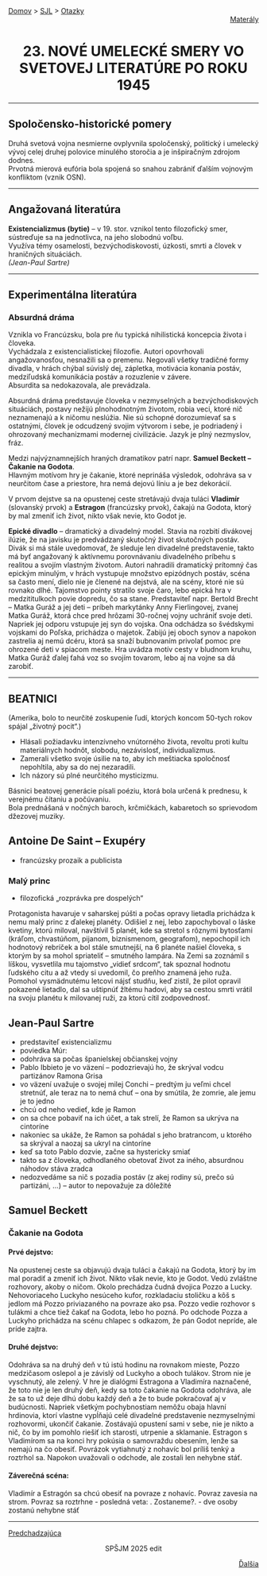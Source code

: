 <div align="center">
    <div align="left">
        <a href="/README.md">Domov</a>
        >
        <a href="../SLOVENCINA.md">SJL</a>
        >
        <a href="../ustne-otazky.md">Otazky</a>
    </div>
    <div align="right">
        <a href="https://drive.google.com/drive/folders/1hWhZNvgWC-8cb7jK5zRorX9WfCzyq_WF?usp=sharing">Materály</a>
    </div>

# 23. NOVÉ UMELECKÉ SMERY VO SVETOVEJ LITERATÚRE PO ROKU 1945
</div>

---

## Spoločensko-historické pomery

Druhá svetová vojna nesmierne ovplyvnila spoločenský, politický i umelecký vývoj celej druhej polovice minulého storočia a je inšpiračným zdrojom dodnes.  
Prvotná mierová eufória bola spojená so snahou zabrániť ďalším vojnovým konfliktom (vznik OSN).

---

## Angažovaná literatúra

**Existencializmus (bytie)** – v 19. stor. vznikol tento filozofický smer, sústreďuje sa na jednotlivca, na jeho slobodnú voľbu.  
Využíva témy osamelosti, bezvýchodiskovosti, úzkosti, smrti a človek v hraničných situáciách.  
*(Jean-Paul Sartre)*

---

## Experimentálna literatúra

### Absurdná dráma

Vznikla vo Francúzsku, bola pre ňu typická nihilistická koncepcia života i človeka.  
Vychádzala z existencialistickej filozofie. Autori opovrhovali angažovanosťou, nesnažili sa o premenu. Negovali všetky tradičné formy divadla, v hrách chýbal súvislý dej, zápletka, motivácia konania postáv, medziľudská komunikácia postáv a rozuzlenie v závere.  
Absurdita sa nedokazovala, ale prevádzala.

Absurdná dráma predstavuje človeka v nezmyselných a bezvýchodiskových situáciách, postavy nežijú plnohodnotným životom, robia veci, ktoré nič neznamenajú a k ničomu neslúžia. Nie sú schopné dorozumievať sa s ostatnými, človek je odcudzený svojim výtvorom i sebe, je podriadený i ohrozovaný mechanizmami modernej civilizácie. Jazyk je plný nezmyslov, fráz.

Medzi najvýznamnejších hraných dramatikov patrí napr. **Samuel Beckett – Čakanie na Godota**.  
Hlavným motívom hry je čakanie, ktoré neprináša výsledok, odohráva sa v neurčitom čase a priestore, hra nemá dejovú líniu a je bez dekorácií.

V prvom dejstve sa na opustenej ceste stretávajú dvaja tuláci **Vladimír** (slovanský prvok) a **Estragon** (francúzsky prvok), čakajú na Godota, ktorý by mal zmeniť ich život, nikto však nevie, kto Godot je.

**Epické divadlo** – dramatický a divadelný model. Stavia na rozbití divákovej ilúzie, že na javisku je predvádzaný skutočný život skutočných postáv. Divák si má stále uvedomovať, že sleduje len divadelné predstavenie, takto má byť angažovaný k aktívnemu porovnávaniu divadelného príbehu s realitou a svojím vlastným životom. Autori nahradili dramatický prítomný čas epickým minulým, v hrách vystupuje množstvo epizódnych postáv, scéna sa často mení, dielo nie je členené na dejstvá, ale na scény, ktoré nie sú rovnako dlhé. Tajomstvo pointy stratilo svoje čaro, lebo epická hra v medzititulkoch povie dopredu, čo sa stane. Predstaviteľ napr. Bertold Brecht – Matka Guráž a jej deti – príbeh markytánky Anny Fierlingovej, zvanej Matka Guráž, ktorá chce pred hrôzami 30-ročnej vojny uchrániť svoje deti. Napriek jej odporu vstupuje jej syn do vojska. Ona odchádza so švédskymi vojskami do Poľska, prichádza o majetok. Zabijú jej oboch synov a napokon zastrelia aj nemú dcéru, ktorá sa snaží bubnovaním privolať pomoc pre ohrozené deti v spiacom meste. Hra uvádza motív cesty v bludnom kruhu, Matka Guráž ďalej ťahá voz so svojím tovarom, lebo aj na vojne sa dá zarobiť.

---

## BEATNICI

(Amerika, bolo to neurčité zoskupenie ľudí, ktorých koncom 50-tych rokov spájal „životný pocit“.)

- Hlásali požiadavku intenzívneho vnútorného života, revoltu proti kultu materiálnych hodnôt, slobodu, nezávislosť, individualizmus.
- Zamerali všetko svoje úsilie na to, aby ich meštiacka spoločnosť nepohltila, aby sa do nej nezaradili.
- Ich názory sú plné neurčitého mysticizmu.

Básnici beatovej generácie písali poéziu, ktorá bola určená k prednesu, k verejnému čítaniu a počúvaniu.  
Bola prednášaná v nočných baroch, krčmičkách, kabaretoch so sprievodom džezovej muziky.

## Antoine De Saint – Exupéry 
- francúzsky prozaik a publicista

### Malý princ 
- filozofická „rozprávka pre dospelých“

Protagonista havaruje v saharskej púšti a počas opravy lietadla prichádza k nemu malý princ z ďalekej planéty. Odišiel z nej, lebo zapochyboval o láske kvetiny, ktorú miloval, navštívil 5 planét, kde sa stretol s rôznymi bytosťami (kráľom, chvastúňom, pijanom, biznismenom, geografom), nepochopil ich hodnotový rebríček a bol stále smutnejší, na 6 planéte našiel človeka, s ktorým by sa mohol spriateliť – smutného lampára. Na Zemi sa zoznámil s líškou, vysvetlila mu tajomstvo „vidieť srdcom“, tak spoznal hodnotu ľudského citu a až vtedy si uvedomil, čo preňho znamená jeho ruža. Pomohol vysmädnutému letcovi nájsť studňu, keď zistil, že pilot opravil pokazené lietadlo, dal sa uštipnúť žltému hadovi, aby sa cestou smrti vrátil na svoju planétu k milovanej ruži, za ktorú cítil zodpovednosť.

## Jean-Paul Sartre
- predstaviteľ existencializmu
- poviedka Múr:
- odohráva sa počas španielskej občianskej vojny
- Pablo Ibbieto je vo väzení – podozrievajú ho, že skrýval vodcu partizánov Ramona Grisa
- vo väzení uvažuje o svojej milej Conchi – predtým ju veľmi chcel stretnúť, ale teraz na to nemá chuť – ona by smútila, že zomrie, ale jemu je to jedno
- chcú od neho vedieť, kde je Ramon
- on sa chce pobaviť na ich účet, a tak strelí, že Ramon sa ukrýva na cintoríne
- nakoniec sa ukáže, že Ramon sa pohádal s jeho bratrancom, u ktorého sa skrýval a naozaj sa ukryl na cintoríne
- keď sa toto Pablo dozvie, začne sa hystericky smiať
- takto sa z človeka, odhodlaného obetovať život za iného, absurdnou náhodov stáva zradca
- nedozvedáme sa nič s pozadia postáv (z akej rodiny sú, prečo sú partizáni, ...) – autor to
nepovažuje za dôležité

## Samuel Beckett
### Čakanie na Godota
#### Prvé dejstvo:   
Na opustenej ceste sa objavujú dvaja tuláci a čakajú na Godota, ktorý by im mal poradiť a zmeniť ich život. Nikto však nevie, kto je Godot. Vedú zvláštne rozhovory, akoby o ničom. Okolo prechádza čudná dvojica Pozzo a Lucky. Nehovoriaceho Luckyho nesúceho kufor, rozkladaciu stoličku a kôš s jedlom má Pozzo priviazaného na povraze ako psa. Pozzo vedie rozhovor s tulákmi a chce tiež čakať na Godota, lebo ho pozná. Po odchode Pozza a Luckyho
prichádza na scénu chlapec s odkazom, že pán Godot nepríde, ale príde zajtra.

#### Druhé dejstvo:
Odohráva sa na  druhý deň v tú istú hodinu na rovnakom mieste, Pozzo medzičasom oslepol a je závislý od  Luckyho a oboch tulákov. Strom nie je vyschnutý, ale zelený. V hre je dialógmi Estragona a Vladimíra naznačené, že toto nie je len druhý deň, kedy sa toto čakanie na Godota odohráva, ale že sa to už deje dlhú dobu každý deň a že to bude pokračovať aj v budúcnosti. Napriek všetkým pochybnostiam nemôžu obaja hlavní hrdinovia, ktorí vlastne vypĺňajú celé divadelné predstavenie nezmyselnými rozhovormi, ukončiť čakanie. Zostávajú opustení sami v sebe,  nie je nikto a nič, čo by im pomohlo riešiť ich starosti, utrpenie a sklamanie. Estragon s Vladimírom sa na konci hry pokúsia o samovraždu obesením, lenže sa nemajú na čo obesiť. Povrázok vytiahnutý z nohavíc bol príliš tenký a roztrhol sa. Napokon uvažovali o odchode, ale zostali len nehybne stáť.

#### Záverečná  scéna:
Vladimír a Estragón sa chcú obesiť na povraze z nohavíc. Povraz zavesia
na strom. Povraz sa roztrhne - posledná veta: . Zostaneme?. - dve osoby
zostanú nehybne stáť

---
<div align="left">

[Predchadzajúca](22.md)
</div>
<div align="center">
SPŠJM 2025 edit
</div>
<div align="right">

[Ďalšia](24.md)
</div>



